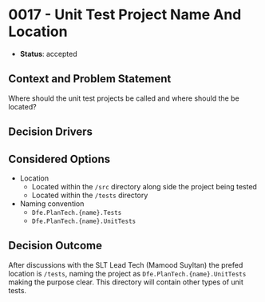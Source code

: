 # 0017 - Unit Test Project Name And Location

* **Status**: accepted

## Context and Problem Statement
Where should the unit test projects be called and where should the be located?

## Decision Drivers

## Considered Options
* Location
  * Located within the `/src` directory along side the project being tested 
  * Located within the `/tests` directory 
* Naming convention
  * `Dfe.PlanTech.{name}.Tests`
  * `Dfe.PlanTech.{name}.UnitTests`

## Decision Outcome

After discussions with the SLT Lead Tech (Mamood Suyltan) the prefed location is `/tests`, naming the project as `Dfe.PlanTech.{name}.UnitTests` making the purpose clear.  This directory will contain other types of unit tests.